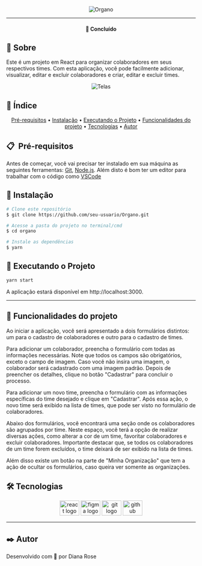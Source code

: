 <div align="center">
  <img src="https://github.com/DaiLobo/Organo/assets/47689708/3211de26-8487-4483-abb1-5fe746e64761" alt="Organo">
</div>
<hr/>

<h4 align="center"> 
	📌 Concluído
</h4>

## 📝 Sobre

Este é um projeto em React para organizar colaboradores em seus respectivos times. Com esta aplicação, você pode facilmente adicionar, visualizar, editar e excluir colaboradores e criar, editar e excluir times. 

<div align="center">
  <img src="https://github.com/DaiLobo/Organo/assets/47689708/bb2e06f8-bb5d-40d0-99c3-f6a5825a9ced" alt="Telas">
</div>

## :bookmark: Índice

<p align="center">
 <a href="#-pré-requisitos">Pré-requisitos</a> •
 <a href="#-instalação">Instalação</a> • 
 <a href="#-executando-o-projeto">Executando o Projeto</a> • 
 <a href="#-funcionalidades-do-projeto">Funcionalidades do projeto</a> • 
 <a href="#-tecnologias">Tecnologias</a> • 
 <a href="#%EF%B8%8F-autor">Autor</a>
</p>

## 📋&nbsp; Pré-requisitos

Antes de começar, você vai precisar ter instalado em sua máquina as seguintes ferramentas:
[Git](https://git-scm.com), [Node.js](https://nodejs.org/en/). 
Além disto é bom ter um editor para trabalhar com o código como [VSCode](https://code.visualstudio.com/)

## 🔧 Instalação

```bash
# Clone este repositório
$ git clone https://github.com/seu-usuario/Organo.git

# Acesse a pasta do projeto no terminal/cmd
$ cd organo

# Instale as dependências
$ yarn
```

## 🍷 Executando o Projeto

```bash
yarn start
```
A aplicação estará disponível em http://localhost:3000.

<hr/>

## 🔨 Funcionalidades do projeto

Ao iniciar a aplicação, você será apresentado a dois formulários distintos: um para o cadastro de colaboradores e outro para o cadastro de times.

Para adicionar um colaborador, preencha o formulário com todas as informações necessárias. Note que todos os campos são obrigatórios, exceto o campo de imagem. Caso você não insira uma imagem, o colaborador será cadastrado com uma imagem padrão. Depois de preencher os detalhes, clique no botão "Cadastrar" para concluir o processo.

Para adicionar um novo time, preencha o formulário com as informações específicas do time desejado e clique em "Cadastrar". Após essa ação, o novo time será exibido na lista de times, que pode ser visto no formulário de colaboradores.

Abaixo dos formulários, você encontrará uma seção onde os colaboradores são agrupados por time. Neste espaço, você terá a opção de realizar diversas ações, como alterar a cor de um time, favoritar colaboradores e excluir colaboradores. Importante destacar que, se todos os colaboradores de um time forem excluídos, o time deixará de ser exibido na lista de times.

Além disso existe um botão na parte de "Minha Organização" que tem a ação de ocultar os formulários, caso queira ver somente as organizações.

## 🛠 Tecnologias
<div align="center">
  <img src="https://cdn.jsdelivr.net/gh/devicons/devicon/icons/react/react-original.svg" height="40" width="52" alt="react logo"  />
  <img src="https://cdn.jsdelivr.net/gh/devicons/devicon/icons/figma/figma-original.svg" height="40" width="52" alt="figma logo"   />        
  <img src="https://cdn.jsdelivr.net/gh/devicons/devicon/icons/git/git-original.svg" height="40" width="52" alt="git logo"  />
  <img src="https://cdn.jsdelivr.net/gh/devicons/devicon/icons/github/github-original.svg" height="40" width="52" alt="github logo" />                                   
</div>
<hr/>

## ✒️ Autor
Desenvolvido com 💜 por Diana Rose
